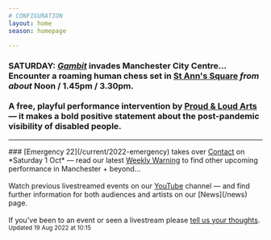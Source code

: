 ```yaml
---
# CONFIGURATION
layout: home
season: homepage

---
```

### SATURDAY: *[Gambit](/current/2022-springsummer/gambit)* invades Manchester City Centre… Encounter a roaming human chess set in <a href="https://creativetourist.com/venue/st-anns-square" target="_blank">St Ann's Square</a> *from about* Noon / 1.45pm / 3.30pm.<br><br>A free, playful performance intervention by <a href="https://proudandloudarts.com" target="_blank">Proud & Loud Arts</a> — it makes a bold positive statement about the post-pandemic visibility of disabled people.
<hr>         
### [Emergency 22](/current/2022-emergency) takes over <a href="https://contactmcr.com" target="_blank">Contact</a> on *Saturday 1 Oct* — read our latest <a href="http://wordofwarning.posthaven.com" target="_blank">Weekly Warning</a> to find other upcoming performance in Manchester + beyond…<br><br>Watch previous livestreamed events on our <a href="http://bit.ly/YTwarnmcr" target="_blank">YouTube</a> channel — and find further information for both audiences and artists on our [News](/news) page.<br><br>If you've been to an event or seen a livestream please <a href="http://bit.ly/warnmcrfeedback" target="_blank">tell us your thoughts</a>.         
<small>Updated 19 Aug 2022 at 10:15</small>
